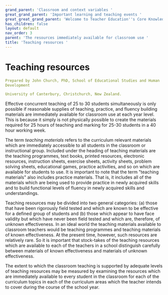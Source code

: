 ```yaml
---
grand_parent: 'Classroom and context variables '
great_grand_parent: 'Important learning and teaching events '
great_great_grand_parent: 'Welcome to Teacher Education''s Core Knowledge and Skills.'
has_children: false
layout: default
nav_order: 3
parent: 'The resources immediately available for classroom use '
title: 'Teaching resources '
---
```

# Teaching resources


```yaml
Prepared by John Church, PhD, School of Educational Studies and Human
Development

University of Canterbury, Christchurch, New Zealand.
```


Effective concurrent teaching of 25 to 30 students simultaneously is
only possible if reasonable supplies of teaching, practice, and fluency
building materials are immediately available for classroom use at each
year level. This is because it simply is not physically possible to
create the materials required for 25 hours of teaching and marking for
25-30 students in a 40 hour working week.

The term *teaching materials* refers to the curriculum relevant
materials which are immediately accessible to all students in the
classroom or instructional group. Included under the heading of teaching
materials are the teaching programmes, text books, printed resources,
electronic resources, instruction sheets, exercise sheets, activity
sheets, problem solving sheets, educational games, practice activities,
and so on which are available for students to use. It is important to
note that the term "teaching materials" also includes practice
materials. That is, it includes all of the materials which are being
used to provide practice in newly acquired skills and to build
functional levels of fluency in newly acquired skills and
understandings.

Teaching resources may be divided into two general categories: (a) those
that have been rigorously field tested and which are known to be
effective for a defined group of students and (b) those which appear to
have face validity but which have never been field tested and which are,
therefore, of unknown effectiveness. In an ideal world the teaching
materials available to classroom teachers would be teaching programmes
and teaching materials of known effectiveness. At the present time,
however, such resources are relatively rare. So it is important that
stock-takes of the teaching resources which are available to each of the
teachers in a school distinguish carefully between materials of known
effectiveness and materials of unknown effectiveness.

The extent to which the classroom teaching is supported by adequate
levels of teaching resources may be measured by examining the resources
which are immediately available to every student in the classroom for
each of the curriculum topics in each of the curriculum areas which the
teacher intends to cover during the course of the school year.
